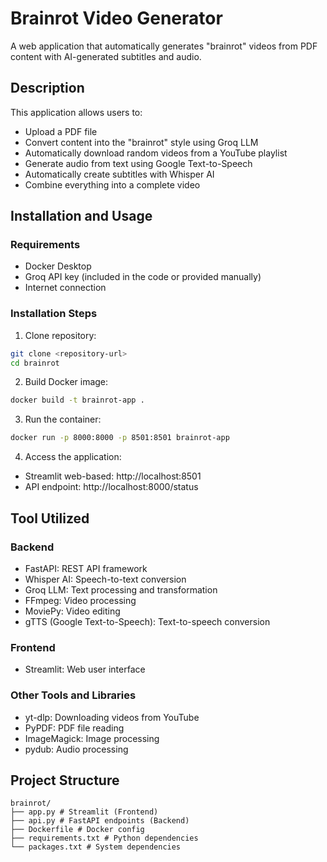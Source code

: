 # Brainrot Video Generator 

A web application that automatically generates "brainrot" videos from PDF content with AI-generated subtitles and audio.

##  Description

This application allows users to:
- Upload a PDF file
- Convert content into the "brainrot" style using Groq LLM
- Automatically download random videos from a YouTube playlist
- Generate audio from text using Google Text-to-Speech
- Automatically create subtitles with Whisper AI
- Combine everything into a complete video

## Installation and Usage

### Requirements
- Docker Desktop
- Groq API key (included in the code or provided manually)
- Internet connection

### Installation Steps

1. Clone repository:
```bash
git clone <repository-url>
cd brainrot
```

2. Build Docker image:
```bash
docker build -t brainrot-app .
```

3. Run the container:
```bash
docker run -p 8000:8000 -p 8501:8501 brainrot-app
```

4. Access the application:
- Streamlit web-based: http://localhost:8501
- API endpoint: http://localhost:8000/status

##  Tool Utilized

### Backend
- FastAPI: REST API framework
- Whisper AI: Speech-to-text conversion
- Groq LLM: Text processing and transformation
- FFmpeg: Video processing
- MoviePy: Video editing
- gTTS (Google Text-to-Speech): Text-to-speech conversion

### Frontend
- Streamlit: Web user interface

### Other Tools and Libraries
- yt-dlp: Downloading videos from YouTube
- PyPDF: PDF file reading
- ImageMagick: Image processing
- pydub: Audio processing

##  Project Structure
```
brainrot/
├── app.py # Streamlit (Frontend)
├── api.py # FastAPI endpoints (Backend)
├── Dockerfile # Docker config
├── requirements.txt # Python dependencies
└── packages.txt # System dependencies
